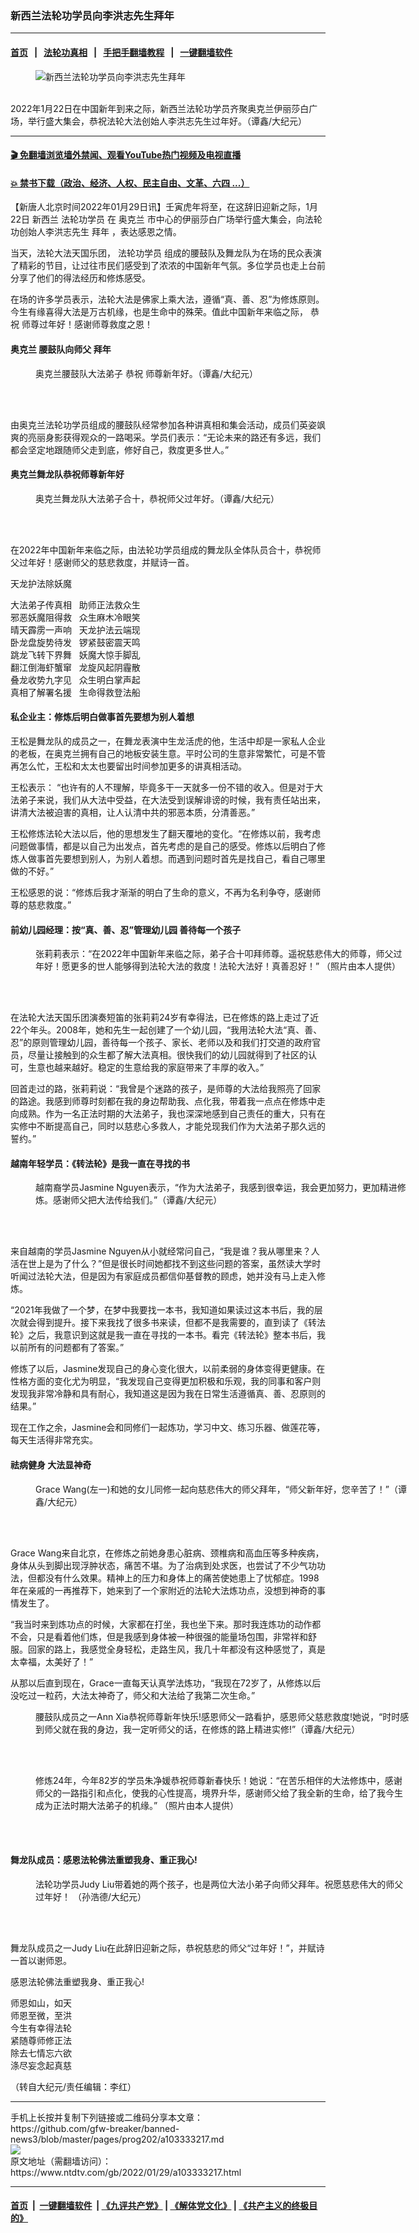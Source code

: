 ### 新西兰法轮功学员向李洪志先生拜年
------------------------

#### [首页](https://github.com/gfw-breaker/banned-news3/blob/master/README.md) &nbsp;&nbsp;|&nbsp;&nbsp; [法轮功真相](https://github.com/begood0513/basic/blob/master/README.md)  &nbsp;&nbsp;|&nbsp;&nbsp; [手把手翻墙教程](https://github.com/gfw-breaker/guides/wiki)  &nbsp;&nbsp;|&nbsp;&nbsp; [一键翻墙软件](https://github.com/gfw-breaker/nogfw/blob/master/README.md)  



<div><div class="featured_image">
 <figure>
  <img alt="新西兰法轮功学员向李洪志先生拜年" src="https://i.ntdtv.com/assets/uploads/2022/01/id13537315-022-3-600x400-800x450.jpg"/>
 </figure><br/>
 <span class="caption">
  2022年1月22日在中国新年到来之际，新西兰法轮功学员齐聚奥克兰伊丽莎白广场，举行盛大集会，恭祝法轮大法创始人李洪志先生过年好。（谭鑫/大纪元）
 </span>
</div>
</div><hr/>

#### [ 🎬  免翻墙浏览墙外禁闻、观看YouTube热门视频及电视直播](https://github.com/gfw-breaker/HelloWorld)

#### [ 💥  禁书下载（政治、经济、人权、民主自由、文革、六四 ...）](https://github.com/gfw-breaker/books/blob/master/README.md)

<div><div class="post_content" itemprop="articleBody">
 <p>
  【新唐人北京时间2022年01月29日讯】壬寅虎年将至，在这辞旧迎新之际，1月22日
  <ok href="https://www.ntdtv.com/gb/新西兰.htm">
   新西兰
  </ok>
  <ok href="https://www.ntdtv.com/gb/法轮功学员.htm">
   法轮功学员
  </ok>
  在
  <ok href="https://www.ntdtv.com/gb/奥克兰.htm">
   奥克兰
  </ok>
  市中心的伊丽莎白广场举行盛大集会，向法轮功创始人李洪志先生
  <ok href="https://www.ntdtv.com/gb/拜年.htm">
   拜年
  </ok>
  ，表达感恩之情。
 </p>
 <p>
  当天，法轮大法天国乐团，
  <ok href="https://www.ntdtv.com/gb/法轮功学员.htm">
   法轮功学员
  </ok>
  组成的腰鼓队及舞龙队为在场的民众表演了精彩的节目，让过往市民们感受到了浓浓的中国新年气氛。多位学员也走上台前分享了他们的得法经历和修炼感受。
 </p>
 <p>
  在场的许多学员表示，法轮大法是佛家上乘大法，遵循“真、善、忍”为修炼原则。今生有缘喜得大法是万古机缘，也是生命中的殊荣。值此中国新年来临之际，
  <ok href="https://www.ntdtv.com/gb/恭祝.htm">
   恭祝
  </ok>
  师尊过年好！感谢师尊救度之恩！
 </p>
 <h4>
  <ok href="https://www.ntdtv.com/gb/奥克兰.htm">
   奥克兰
  </ok>
  腰鼓队向师父
  <ok href="https://www.ntdtv.com/gb/拜年.htm">
   拜年
  </ok>
 </h4>
 <figure class="wp-caption alignnone" id="attachment_103333221" style="width: 600px">
  <img alt="" class="size-full wp-image-103333221" src="https://i.ntdtv.com/assets/uploads/2022/01/1-417.jpg">
   <br/><figcaption class="wp-caption-text">
    奥克兰腰鼓队大法弟子
    <ok href="https://www.ntdtv.com/gb/恭祝.htm">
     恭祝
    </ok>
    师尊新年好。（谭鑫/大纪元）
   </figcaption><br/>
  </img>
 </figure><br/>
 <p>
  由奥克兰法轮功学员组成的腰鼓队经常参加各种讲真相和集会活动，成员们英姿飒爽的亮丽身影获得观众的一路喝采。学员们表示：“无论未来的路还有多远，我们都会坚定地跟随师父走到底，修好自己，救度更多世人。”
 </p>
 <h4>
  奥克兰舞龙队恭祝师尊新年好
 </h4>
 <figure class="wp-caption alignnone" id="attachment_103333222" style="width: 600px">
  <img alt="" class="size-full wp-image-103333222" src="https://i.ntdtv.com/assets/uploads/2022/01/2-84.jpg">
   <br/><figcaption class="wp-caption-text">
    奥克兰舞龙队大法弟子合十，恭祝师父过年好。（谭鑫/大纪元）
   </figcaption><br/>
  </img>
 </figure><br/>
 <p>
  在2022年中国新年来临之际，由法轮功学员组成的舞龙队全体队员合十，恭祝师父过年好！感谢师父的慈悲救度，并赋诗一首。
 </p>
 <p>
  天龙护法除妖魔
 </p>
 <p>
  大法弟子传真相   助师正法救众生
  <br/>
  邪恶妖魔阻得救   众生麻木冷眼笑
  <br/>
  晴天霹雳一声响   天龙护法云端现
  <br/>
  卧龙盘旋势待发   锣紧鼓密震天鸣
  <br/>
  跳龙飞转下界舞   妖魔大惊手脚乱
  <br/>
  翻江倒海虾蟹窜   龙旋风起阴霾散
  <br/>
  叠龙收势九字见   众生明白掌声起
  <br/>
  真相了解署名援   生命得救登法船
 </p>
 <h4>
  私企业主：修炼后明白做事首先要想为别人着想
 </h4>
 <p>
  王松是舞龙队的成员之一，在舞龙表演中生龙活虎的他，生活中却是一家私人企业的老板，在奥克兰拥有自己的地板安装生意。平时公司的生意非常繁忙，可是不管再怎么忙，王松和太太也要留出时间参加更多的讲真相活动。
 </p>
 <p>
  王松表示： “也许有的人不理解，毕竟多干一天就多一份不错的收入。但是对于大法弟子来说，我们从大法中受益，在大法受到误解诽谤的时候，我有责任站出来，讲清大法被迫害的真相，让人认清中共的邪恶本质，分清善恶。”
 </p>
 <p>
  王松修炼法轮大法以后，他的思想发生了翻天覆地的变化。“在修炼以前，我考虑问题做事情，都是以自己为出发点，首先考虑的是自己的感受。修炼以后明白了修炼人做事首先要想到别人，为别人着想。而遇到问题时首先是找自己，看自己哪里做的不好。”
 </p>
 <p>
  王松感恩的说：“修炼后我才渐渐的明白了生命的意义，不再为名利争夺，感谢师尊的慈悲救度。”
 </p>
 <h4>
  前幼儿园经理：按“真、善、忍”管理幼儿园 善待每一个孩子
 </h4>
 <figure class="wp-caption alignnone" id="attachment_103333223" style="width: 600px">
  <img alt="" class="size-full wp-image-103333223" src="https://i.ntdtv.com/assets/uploads/2022/01/3-17.jpeg"/>
  <br/><figcaption class="wp-caption-text">
   张莉莉表示：“在2022年中国新年来临之际，弟子合十叩拜师尊。遥祝慈悲伟大的师尊，师父过年好！愿更多的世人能够得到法轮大法的救度！法轮大法好！真善忍好！” （照片由本人提供）
  </figcaption><br/>
 </figure><br/>
 <p>
  在法轮大法天国乐团演奏短笛的张莉莉24岁有幸得法，已在修炼的路上走过了近22个年头。2008年，她和先生一起创建了一个幼儿园，“我用法轮大法“真、善、忍”的原则管理幼儿园，善待每一个孩子、家长、老师以及和我们打交道的政府官员，尽量让接触到的众生都了解大法真相。很快我们的幼儿园就得到了社区的认可，生意也越来越好。稳定的生意给我的家庭带来了丰厚的收入。”
 </p>
 <p>
  回首走过的路，张莉莉说：“我曾是个迷路的孩子，是师尊的大法给我照亮了回家的路途。我感到师尊时刻都在我的身边帮助我、点化我，带着我一点点在修炼中走向成熟。作为一名正法时期的大法弟子，我也深深地感到自己责任的重大，只有在实修中不断提高自己，同时以慈悲心多救人，才能兑现我们作为大法弟子那久远的誓约。”
 </p>
 <h4>
  越南年轻学员：《转法轮》是我一直在寻找的书
 </h4>
 <figure class="wp-caption alignnone" id="attachment_103333224" style="width: 600px">
  <img alt="" class="size-full wp-image-103333224" src="https://i.ntdtv.com/assets/uploads/2022/01/4-27.jpg"/>
  <br/><figcaption class="wp-caption-text">
   越南裔学员Jasmine Nguyen表示，“作为大法弟子，我感到很幸运，我会更加努力，更加精进修炼。感谢师父把大法传给我们。”（谭鑫/大纪元）
  </figcaption><br/>
 </figure><br/>
 <p>
  来自越南的学员Jasmine Nguyen从小就经常问自己，“我是谁？我从哪里来？人活在世上是为了什么？”但是很长时间她都找不到这些问题的答案，虽然读大学时听闻过法轮大法，但是因为有家庭成员都信仰基督教的顾虑，她并没有马上走入修炼。
 </p>
 <p>
  “2021年我做了一个梦，在梦中我要找一本书，我知道如果读过这本书后，我的层次就会得到提升。接下来我找了很多书来读，但都不是我需要的，直到读了《转法轮》之后，我意识到这就是我一直在寻找的一本书。看完《转法轮》整本书后，我以前所有的问题都有了答案。”
 </p>
 <p>
  修炼了以后，Jasmine发现自己的身心变化很大，以前柔弱的身体变得更健康。在性格方面的变化尤为明显，“我发现自己变得更加积极和乐观，我的同事和客户则发现我非常冷静和具有耐心，我知道这是因为我在日常生活遵循真、善、忍原则的结果。”
 </p>
 <p>
  现在工作之余，Jasmine会和同修们一起炼功，学习中文、练习乐器、做莲花等，每天生活得非常充实。
 </p>
 <h4>
  祛病健身 大法显神奇
 </h4>
 <figure class="wp-caption alignnone" id="attachment_103333225" style="width: 600px">
  <img alt="" class="size-full wp-image-103333225" src="https://i.ntdtv.com/assets/uploads/2022/01/5-18.jpg"/>
  <br/><figcaption class="wp-caption-text">
   Grace Wang(左一)和她的女儿同修一起向慈悲伟大的师父拜年，“师父新年好，您辛苦了！”（谭鑫/大纪元）
  </figcaption><br/>
 </figure><br/>
 <p>
  Grace Wang来自北京，在修炼之前她身患心脏病、颈椎病和高血压等多种疾病，身体从头到脚出现浮肿状态，痛苦不堪。为了治病到处求医，也尝试了不少气功功法，但都没有什么效果。精神上的压力和身体上的痛苦使她患上了忧郁症。1998年在亲戚的一再推荐下，她来到了一个家附近的法轮大法炼功点，没想到神奇的事情发生了。
 </p>
 <p>
  “我当时来到炼功点的时候，大家都在打坐，我也坐下来。那时我连炼功的动作都不会，只是看着他们炼，但是我感到身体被一种很强的能量场包围，非常祥和舒服。回家的路上，我感觉全身轻松，走路生风，我几十年都没有这种感觉了，真是太幸福，太美好了！”
 </p>
 <p>
  从那以后直到现在，Grace一直每天认真学法炼功，“我现在72岁了，从修炼以后没吃过一粒药，大法太神奇了，师父和大法给了我第二次生命。”
 </p>
 <figure class="wp-caption alignnone" id="attachment_103333226" style="width: 600px">
  <img alt="" class="size-full wp-image-103333226" src="https://i.ntdtv.com/assets/uploads/2022/01/6-17.jpg"/>
  <br/><figcaption class="wp-caption-text">
   腰鼓队成员之一Ann Xia恭祝师尊新年快乐!感恩师父一路看护，感恩师父慈悲救度!她说，“时时感到师父就在我的身边，我一定听师父的话，在修炼的路上精进实修!”（谭鑫/大纪元）
  </figcaption><br/>
 </figure><br/>
 <figure class="wp-caption alignnone" id="attachment_103333227" style="width: 600px">
  <img alt="" class="size-full wp-image-103333227" src="https://i.ntdtv.com/assets/uploads/2022/01/7-9.jpg"/>
  <br/><figcaption class="wp-caption-text">
   修炼24年，今年82岁的学员朱净媛恭祝师尊新春快乐！她说：“在苦乐相伴的大法修炼中，感谢师父的一路指引和点化，使我的心性提高，境界升华，感谢师父给了我全新的生命，给了我今生成为正法时期大法弟子的机缘。” （照片由本人提供）
  </figcaption><br/>
 </figure><br/>
 <h4>
  舞龙队成员：感恩法轮佛法重塑我身、重正我心!
 </h4>
 <figure class="wp-caption alignnone" id="attachment_103333228" style="width: 600px">
  <img alt="" class="size-full wp-image-103333228" src="https://i.ntdtv.com/assets/uploads/2022/01/8-6.jpg"/>
  <br/><figcaption class="wp-caption-text">
   法轮功学员Judy Liu带着她的两个孩子，也是两位大法小弟子向师父拜年。祝愿慈悲伟大的师父过年好！ （孙浩德/大纪元）
  </figcaption><br/>
 </figure><br/>
 <p>
  舞龙队成员之一Judy Liu在此辞旧迎新之际，恭祝慈悲的师父“过年好！”，并赋诗一首以谢师恩。
 </p>
 <p>
  感恩法轮佛法重塑我身、重正我心!
 </p>
 <p>
  师恩如山，如天
  <br/>
  师恩至微，至洪
  <br/>
  今生有幸得法轮
  <br/>
  紧随尊师修正法
  <br/>
  除去七情忘六欲
  <br/>
  涤尽妄念起真慈
 </p>
 <p>
  （转自大纪元/责任编辑：李红）
 </p>
 <div class="single_ad">
 </div>
</div>
</div>
<hr/>
手机上长按并复制下列链接或二维码分享本文章：<br/>
https://github.com/gfw-breaker/banned-news3/blob/master/pages/prog202/a103333217.md <br/>
<a href='https://github.com/gfw-breaker/banned-news3/blob/master/pages/prog202/a103333217.md'><img src='https://github.com/gfw-breaker/banned-news3/blob/master/pages/prog202/a103333217.md.png'/></a> <br/>
原文地址（需翻墙访问）：https://www.ntdtv.com/gb/2022/01/29/a103333217.html


------------------------
#### [首页](https://github.com/gfw-breaker/banned-news3/blob/master/README.md) &nbsp;|&nbsp; [一键翻墙软件](https://github.com/gfw-breaker/nogfw/blob/master/README.md) &nbsp;| [《九评共产党》](https://github.com/gfw-breaker/9ping.md/blob/master/README.md#九评之一评共产党是什么) | [《解体党文化》](https://github.com/gfw-breaker/jtdwh.md/blob/master/README.md) | [《共产主义的终极目的》](https://github.com/gfw-breaker/gczydzjmd.md/blob/master/README.md)


<img src='http://gfw-breaker.win/banned-news3/pages/prog202/a103333217.md' width='0px' height='0px'/>